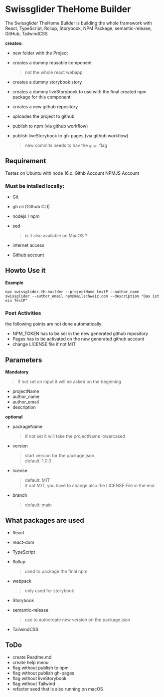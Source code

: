 # Swissglider TheHome Builder

The Swissglider TheHome Builder is building the whole framework with React, TypeScript, Rollup, Storybook, NPM Package, semantic-release, GitHub, TailwindCSS

**creates:**
- new folder with the Project
- creates a dummy reusable component
    > not the whole react webapp

- creates a dummy storybook story
- creates a dummy liveStorybook to use with the final created npm package for this component
- creates a new github repository
- uploades the project to github
- publish to npm (via github workflow)
- publish liveStorybook to gh-pages (via github workflow)
    > new commits needs to hav the `ghp:` flag

## Requirement
Testes on Ubuntu with node 16.x.
Githb Account
NPMJS Account

### Must be intalled locally:
- Git
- gh cli (Github CLI)
- nodejs / npm
- sed
    > is it also available on MacOS ?

- internet access
- Github account

## Howto Use it

**Example**

```
npx swissglider.th-builder --projectName testP --author_name swissglider --author_email npm@mailschweiz.com --description "Das ist ein TestP"
```

### Post Activities
the following points are not done automatically:
- NPM_TOKEN has to be set in the new generated github repository
- Pages has to be activated on the new generated github account
- change LICENSE file if not MIT

## Parameters
**Mandatory**
> If not set on input it will be asked on the beginning

- projectName
- author_name
- author_email
- description

**optional**
- packageName
    > if not set it will take the projectName lowercased

- version
    > start version for the package.json  
    > default: 1.0.0

- license
    > default: MIT  
    > if not MIT, you have to change also the LICENSE File in the end

- branch
    > default: main

## What packages are used
- React
- react-dom
- TypeScript
- Rollup
    > used to package the final npm

- webpack
    > only used for storybook

- Storybook
- semantic-release
    > use to autocreate new version on the package.json

- TailwindCSS

## ToDo
- create Readme.md
- create help menu
- flag without publish to npm
- flag without publish gh-pages
- flag without liveStorybook
- flag without Tailwind
- refactor seed that is also running on macOS